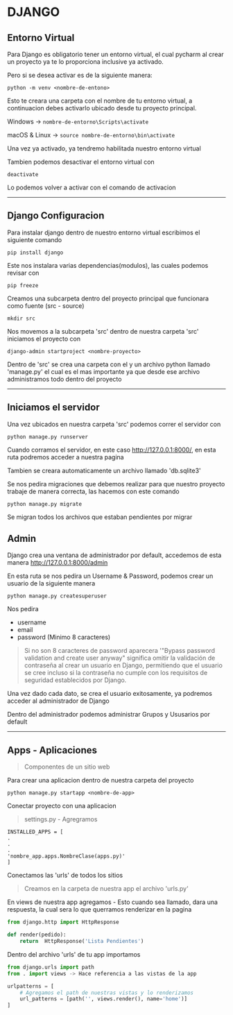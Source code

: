 # DJANGO

## Entorno Virtual

Para Django es obligatorio tener un entorno virtual,
el cual pycharm al crear un proyecto ya te lo proporciona
inclusive ya activado. 

Pero si se desea activar es de la siguiente manera:

`python -m venv <nombre-de-entono>`

Esto te creara una carpeta con el nombre de tu entorno
virtual, a continuacion debes activarlo ubicado desde 
tu proyecto principal.

Windows -> `nombre-de-entorno\Scripts\activate`

macOS & Linux -> `source nombre-de-entorno\bin\activate`

Una vez ya activado, ya tendremo habilitada nuestro entorno virtual

Tambien podemos desactivar el entorno virtual con 

`deactivate`

Lo podemos volver a activar con el comando de activacion

---

## Django Configuracion 

Para instalar django dentro de nuestro entorno virtual
escribimos el siguiente comando

`pip install django`

Este nos instalara varias dependencias(modulos), las cuales podemos
revisar con

`pip freeze`

Creamos una subcarpeta dentro del proyecto principal que 
funcionara como fuente (src - source)

`mkdir src`

Nos movemos a la subcarpeta 'src' 
dentro de nuestra carpeta 'src' iniciamos el proyecto
con

`django-admin startproject <nombre-proyecto>`

Dentro de 'src' se crea una carpeta con el <nombre-proyecto>
y un archivo python llamado 'manage.py' el cual es el mas importante ya
que desde ese archivo administramos todo dentro del proyecto

---

## Iniciamos el servidor

Una vez ubicados en nuestra carpeta 'src' podemos correr el servidor con

`python manage.py runserver`

Cuando corramos el servidor, en este caso http://127.0.0.1:8000/, en esta ruta podremos acceder a nuestra pagina

Tambien se creara automaticamente un archivo llamado 'db.sqlite3' 

Se nos pedira migraciones que debemos realizar para que nuestro proyecto trabaje de manera correcta,
las hacemos con este comando

`python manage.py migrate`

Se migran todos los archivos que estaban pendientes por migrar

## Admin

Django crea una ventana de administrador por default, accedemos de esta manera
http://127.0.0.1:8000/admin 

En esta ruta se nos pedira un Username & Password, podemos crear un usuario de la siguiente
manera

`python manage.py createsuperuser`

Nos pedira 

- username
- email
- password (Minimo 8 caracteres)

> Si no son 8 caracteres de password aparecera 
> '"Bypass password validation and create user 
> anyway" significa omitir la validación de 
> contraseña al crear un usuario en Django, 
> permitiendo que el usuario se cree incluso 
> si la contraseña no cumple con los requisitos
> de seguridad establecidos por Django.

Una vez dado cada dato, se crea el usuario exitosamente,
ya podremos acceder al administrador de Django

Dentro del administrador podemos administrar Grupos y Ususarios
por default

---

## Apps - Aplicaciones

> Componentes de un sitio web

Para crear una aplicacion dentro de nuestra carpeta del proyecto

`python manage.py startapp <nombre-de-app>`

Conectar proyecto con una aplicacion

> settings.py - Agregramos

```
INSTALLED_APPS = [
.
.
.
'nombre_app.apps.NombreClase(apps.py)'
]
```

Conectamos las 'urls' de todos los sitios

> Creamos en la carpeta de nuestra app el archivo
> 'urls.py'


En views de nuestra app agregamos - Esto cuando sea llamado, dara una 
respuesta, la cual sera lo que querramos renderizar en la pagina

```python
from django.http import HttpResponse

def render(pedido):
    return  HttpResponse('Lista Pendientes')
```


Dentro del archivo 'urls' de tu app importamos

```python
from django.urls import path
from . import views -> Hace referencia a las vistas de la app

urlpatterns = [
    # Agregamos el path de nuestras vistas y lo renderizamos
    url_patterns = [path('', views.render(), name='home')]
]

```
